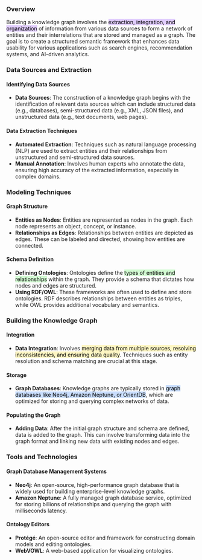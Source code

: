 ### Overview

Building a knowledge graph involves the <mark style="background: #D2B3FFA6;">extraction, integration, and organization</mark> of information from various data sources to form a network of entities and their interrelations that are stored and managed as a graph. The goal is to create a structured semantic framework that enhances data usability for various applications such as search engines, recommendation systems, and AI-driven analytics.

### Data Sources and Extraction

#### Identifying Data Sources
- **Data Sources**: The construction of a knowledge graph begins with the identification of relevant data sources which can include structured data (e.g., databases), semi-structured data (e.g., XML, JSON files), and unstructured data (e.g., text documents, web pages).

#### Data Extraction Techniques
- **Automated Extraction**: Techniques such as natural language processing (NLP) are used to extract entities and their relationships from unstructured and semi-structured data sources.
- **Manual Annotation**: Involves human experts who annotate the data, ensuring high accuracy of the extracted information, especially in complex domains.

### Modeling Techniques

#### Graph Structure
- **Entities as Nodes**: Entities are represented as nodes in the graph. Each node represents an object, concept, or instance.
- **Relationships as Edges**: Relationships between entities are depicted as edges. These can be labeled and directed, showing how entities are connected.

#### Schema Definition
- **Defining Ontologies**: Ontologies define the <mark style="background: #BBFABBA6;">types of entities and relationships</mark> within the graph. They provide a schema that dictates how nodes and edges are structured.
- **Using RDF/OWL**: These frameworks are often used to define and store ontologies. RDF describes relationships between entities as triples, while OWL provides additional vocabulary and semantics.

### Building the Knowledge Graph

#### Integration
- **Data Integration**: Involves <mark style="background: #FFF3A3A6;">merging data from multiple sources, resolving inconsistencies, and ensuring data quality</mark>. Techniques such as entity resolution and schema matching are crucial at this stage.

#### Storage
- **Graph Databases**: Knowledge graphs are typically stored in <mark style="background: #ADCCFFA6;">graph databases like Neo4j, Amazon Neptune, or OrientDB</mark>, which are optimized for storing and querying complex networks of data.

#### Populating the Graph
- **Adding Data**: After the initial graph structure and schema are defined, data is added to the graph. This can involve transforming data into the graph format and linking new data with existing nodes and edges.

### Tools and Technologies

#### Graph Database Management Systems
- **Neo4j**: An open-source, high-performance graph database that is widely used for building enterprise-level knowledge graphs.
- **Amazon Neptune**: A fully managed graph database service, optimized for storing billions of relationships and querying the graph with milliseconds latency.

#### Ontology Editors
- **Protégé**: An open-source editor and framework for constructing domain models and editing ontologies.
- **WebVOWL**: A web-based application for visualizing ontologies.
